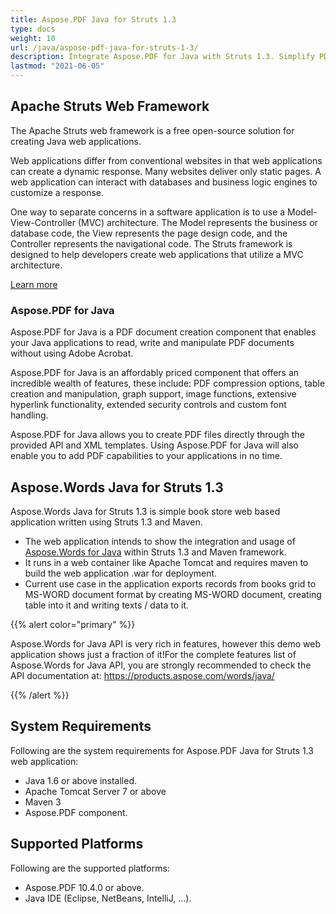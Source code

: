 ```yaml
---
title: Aspose.PDF Java for Struts 1.3
type: docs
weight: 10
url: /java/aspose-pdf-java-for-struts-1-3/
description: Integrate Aspose.PDF for Java with Struts 1.3. Simplify PDF creation and management within your Struts applications.
lastmod: "2021-06-05"
---
```


## Apache Struts Web Framework

The Apache Struts web framework is a free open-source solution for creating Java web applications.

Web applications differ from conventional websites in that web applications can create a dynamic response. Many websites deliver only static pages. A web application can interact with databases and business logic engines to customize a response.

One way to separate concerns in a software application is to use a Model-View-Controller (MVC) architecture. The Model represents the business or database code, the View represents the page design code, and the Controller represents the navigational code. The Struts framework is designed to help developers create web applications that utilize a MVC architecture.

[Learn more](http://struts.apache.org/birdseye.html)

### Aspose.PDF for Java

Aspose.PDF for Java is a PDF document creation component that enables your Java applications to read, write and manipulate PDF documents without using Adobe Acrobat.

Aspose.PDF for Java is an affordably priced component that offers an incredible wealth of features, these include: PDF compression options, table creation and manipulation, graph support, image functions, extensive hyperlink functionality, extended security controls and custom font handling.

Aspose.PDF for Java allows you to create PDF files directly through the provided API and XML templates. Using Aspose.PDF for Java will also enable you to add PDF capabilities to your applications in no time.

## Aspose.Words Java for Struts 1.3

Aspose.Words Java for Struts 1.3 is simple book store web based application written using Struts 1.3 and Maven.

- The web application intends to show the integration and usage of [Aspose.Words for Java](https://products.aspose.com/words/java/) within Struts 1.3 and Maven framework.
- It runs in a web container like Apache Tomcat and requires maven to build the web application .war for deployment.
- Current use case in the application exports records from books grid to MS-WORD document format by creating MS-WORD document, creating table into it and writing texts / data to it.

{{% alert color="primary" %}}

Aspose.Words for Java API is very rich in features, however this demo web application shows just a fraction of it!For the complete features list of Aspose.Words for Java API, you are strongly recommended to check the API documentation at: <https://products.aspose.com/words/java/>


{{% /alert %}}

## System Requirements

Following are the system requirements for Aspose.PDF Java for Struts 1.3 web application:

- Java 1.6 or above installed.
- Apache Tomcat Server 7 or above
- Maven 3
- Aspose.PDF component.

## Supported Platforms

Following are the supported platforms:

- Aspose.PDF 10.4.0 or above.
- Java IDE (Eclipse, NetBeans, IntelliJ, ...).
